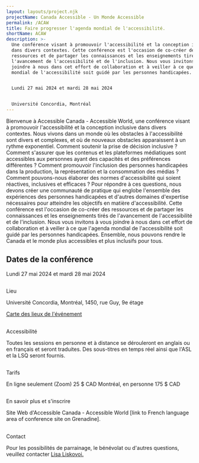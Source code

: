 ```yaml
---
layout: layouts/project.njk
projectName: Canada Accessible - Un Monde Accessible
permalink: /ACAW
title: Faire progresser l'agenda mondial de l'accessibilité.
shortName: ACAW
description: >-
  Une conférence visant à promouvoir l'accessibilité et la conception inclusive
  dans divers contextes. Cette conférence est l'occasion de co-créer des
  ressources et de partager les connaissances et les enseignements tirés de
  l'avancement de l'accessibilité et de l'inclusion. Nous vous invitons à vous
  joindre à nous dans cet effort de collaboration et à veiller à ce que l'agenda
  mondial de l'accessibilité soit guidé par les personnes handicapées.


  Lundi 27 mai 2024 et mardi 28 mai 2024


  Université Concordia, Montréal
---
```

Bienvenue à Accessible Canada - Accessible World, une conférence visant à promouvoir l'accessibilité et la conception inclusive dans divers contextes. Nous vivons dans un monde où les obstacles à l'accessibilité sont divers et complexes, et où de nouveaux obstacles apparaissent à un rythme exponentiel. Comment soutenir la prise de décision inclusive ? Comment s'assurer que les contenus et les plateformes médiatiques sont accessibles aux personnes ayant des capacités et des préférences différentes ? Comment promouvoir l'inclusion des personnes handicapées dans la production, la représentation et la consommation des médias ? Comment pouvons-nous élaborer des normes d'accessibilité qui soient réactives, inclusives et efficaces ? Pour répondre à ces questions, nous devons créer une communauté de pratique qui englobe l'ensemble des expériences des personnes handicapées et d'autres domaines d'expertise nécessaires pour atteindre les objectifs en matière d'accessibilité. Cette conférence est l'occasion de co-créer des ressources et de partager les connaissances et les enseignements tirés de l'avancement de l'accessibilité et de l'inclusion. Nous vous invitons à vous joindre à nous dans cet effort de collaboration et à veiller à ce que l'agenda mondial de l'accessibilité soit guidé par les personnes handicapées. Ensemble, nous pouvons rendre le Canada et le monde plus accessibles et plus inclusifs pour tous.

## Dates de la conférence


Lundi 27 mai 2024 et mardi 28 mai 2024

## 
Lieu


Université Concordia, Montréal,
1450, rue Guy, 9e étage


[Carte des lieux de l'événement ](https://www.google.com/maps/place/1450+Rue+Guy,+Montr%C3%A9al,+QC+H3H+1J5/@45.4952779,-73.5790443,17z/data=!3m1!4b1!4m6!3m5!1s0x4cc91a6a52492981:0xc3b56f119b9fe0fb!8m2!3d45.4952779!4d-73.5790443!16s%2Fg%2F11csmgmpcd?hl=fr&entry=ttu)

## 
Accessibilité


Toutes les sessions en personne et à distance se dérouleront en anglais ou en français et seront traduites. Des sous-titres en temps réel ainsi que l'ASL et la LSQ seront fournis. 

## 
Tarifs


En ligne seulement (Zoom) 25 $ CAD
Montréal, en personne 175 $ CAD

## 
En savoir plus et s'inscrire 


Site Web d'Accessible Canada - Accessible World \[link to French language area of conference site on Grenadine].

## 
Contact


Pour les possibilités de parrainage, le bénévolat ou d'autres questions, veuillez contacter [Lisa Liskovoi.](mailto:lliskovoi@ocadu.ca)